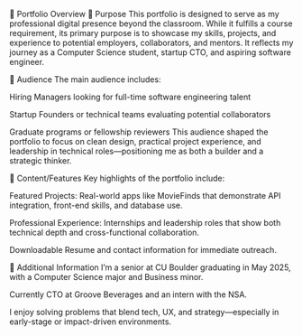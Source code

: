 📌 Portfolio Overview
🎯 Purpose
This portfolio is designed to serve as my professional digital presence beyond the classroom. While it fulfills a course requirement, its primary purpose is to showcase my skills, projects, and experience to potential employers, collaborators, and mentors. It reflects my journey as a Computer Science student, startup CTO, and aspiring software engineer.

👥 Audience
The main audience includes:

Hiring Managers looking for full-time software engineering talent

Startup Founders or technical teams evaluating potential collaborators

Graduate programs or fellowship reviewers This audience shaped the portfolio to focus on clean design, practical project experience, and leadership in technical roles—positioning me as both a builder and a strategic thinker.

🌟 Content/Features
Key highlights of the portfolio include:

Featured Projects: Real-world apps like MovieFinds that demonstrate API integration, front-end skills, and database use.

Professional Experience: Internships and leadership roles that show both technical depth and cross-functional collaboration.

Downloadable Resume and contact information for immediate outreach.

🧠 Additional Information
I’m a senior at CU Boulder graduating in May 2025, with a Computer Science major and Business minor.

Currently CTO at Groove Beverages and an intern with the NSA.

I enjoy solving problems that blend tech, UX, and strategy—especially in early-stage or impact-driven environments.
